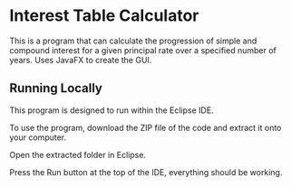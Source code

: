# Interest Table Calculator

This is a program that can calculate the progression of simple and compound interest for a given principal rate over a specified number of years. Uses JavaFX to create the GUI.

## Running Locally

This program is designed to run within the Eclipse IDE. 

To use the program, download the ZIP file of the code and extract it onto your computer.

Open the extracted folder in Eclipse.

Press the Run button at the top of the IDE, everything should be working.